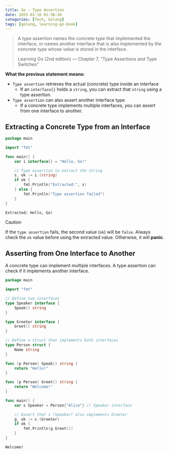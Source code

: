```yaml
---
title: Go — Type Assertion
date: 2025-03-16 01:36:34
categories: [Tech, Golang]
tags: [golang, learning-go-book]
---
```


> A type assertion names the concrete type that implemented the interface, or names another interface that is also implemented by the concrete type whose value is stored in the interface. 
>
> <footer>Learning Go (2nd edition) — Chapter 7, "Type Assertions and Type Switches"</footer>

**What the previous statement means:**
* `Type assertion` retrieves the actual (concrete) type inside an interface
    * If an `interface{}` holds a `string`, you can extract that `string` using a type assertion.
* `Type assertion` can also assert another interface type
    * If a concrete type implements multiple interfaces, you can assert from one interface to another.

## Extracting a Concrete Type from an Interface
```go main.go
package main

import "fmt"

func main() {
	var i interface{} = "Hello, Go!"

	// Type assertion to extract the string
	s, ok := i.(string)
	if ok {
		fmt.Println("Extracted:", s)
	} else {
		fmt.Println("Type assertion failed")
	}
}
```
```bash output
Extracted: Hello, Go!
```

> [!CAUTION]
> If the `type assertion` fails, the second value (`ok`) will be `false`. Always check the `ok` value before using the extracted value. Otherwise, it will **panic**.

## Asserting from One Interface to Another
A concrete type can implement multiple interfaces. A type assertion can check if it implements another interface.
```go main.go
package main

import "fmt"

// Define two interfaces
type Speaker interface {
	Speak() string
}

type Greeter interface {
	Greet() string
}

// Define a struct that implements both interfaces
type Person struct {
	Name string
}

func (p Person) Speak() string {
	return "Hello!"
}

func (p Person) Greet() string {
	return "Welcome!"
}

func main() {
	var s Speaker = Person{"Alice"} // Speaker interface

	// Assert that s (Speaker) also implements Greeter
	g, ok := s.(Greeter)
	if ok {
		fmt.Println(g.Greet())
	}
}
```
```bash output
Welcome!
```
